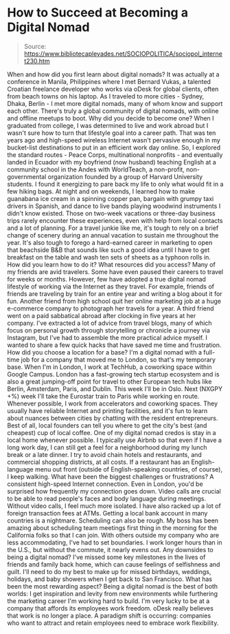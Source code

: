 # How to Succeed at Becoming a Digital Nomad

> Source: https://www.bibliotecapleyades.net/SOCIOPOLITICA/sociopol_internet230.htm

When and how did you first learn about
digital nomads?
It was actually at a conference in Manila, Philippines where I
met Bernard Vukas, a talented Croatian freelance
developer who works via oDesk for global clients, often from
beach towns on his laptop.
As I traveled to more cities -
Sydney, Dhaka, Berlin - I met more digital nomads, many of whom
know and support each other.
There's truly a global community of
digital nomads, with online and offline meetups to boot.
Why did you decide to become one?
When I graduated from college, I was determined to live and work
abroad but I wasn't sure how to turn that lifestyle goal into a
career path.
That was ten years ago and
high-speed wireless Internet wasn't pervasive enough in my
bucket-list destinations to put in an efficient work day online.
So, I explored the standard routes -
Peace Corps, multinational nonprofits - and eventually landed in
Ecuador with my boyfriend (now husband) teaching English at a
community school in the Andes with
WorldTeach, a non-profit,
non-governmental organization founded by a group of Harvard
University students.
I found it energizing to pare back
my life to only what would fit in a few hiking bags.
At night and on weekends, I learned
how to make
guanabana ice cream in a spinning copper pan,
bargain with grumpy taxi drivers in Spanish, and dance to live
bands playing woodwind instruments I didn't know existed.
Those on two-week vacations or three-day business trips rarely
encounter these experiences, even with help from local contacts
and a lot of planning.
For a travel junkie like me, it's
tough to rely on a brief change of scenery during an annual
vacation to sustain me throughout the year.
It's also tough to forego a
hard-earned career in marketing to open that beachside B&B that
sounds like such a good idea until I have to get breakfast on
the table and wash ten sets of sheets as a typhoon rolls in.
How did you learn how to do it?
What resources did you access?
Many of my friends are avid travelers.
Some have even paused their careers
to travel for weeks or months. However, few have adopted a true
digital nomad lifestyle of working via the Internet as they
travel.
For example, friends of friends are
traveling by train for an entire year and writing a blog about
it for fun. Another friend from high school quit her online
marketing job at a huge e-commerce company to photograph her
travels for a year.
A third friend went on a paid
sabbatical abroad after clocking in five years at her company.
I've extracted a lot of advice from travel blogs, many of which
focus on personal growth through storytelling or chronicle a
journey via
Instagram, but I've had to assemble the more
practical advice myself.
I wanted to share a few quick hacks
that have saved me time and frustration.
How did you choose a location for a
base?
I'm a digital nomad with a full-time job for a company that
moved me to London, so that's my temporary base.
When I'm in London, I work at
TechHub, a coworking space within Google
Campus. London has a fast-growing tech startup
ecosystem and is also a great jumping-off point for travel to
other European tech hubs like Berlin, Amsterdam, Paris, and
Dublin.
This week I'll be in Oslo. Next (NXGPY
+%) week I'll take the Eurostar train to Paris while working en
route.
Whenever possible, I work from accelerators and coworking
spaces. They usually have reliable Internet and printing
facilities, and it's fun to learn about nuances between cities
by chatting with the resident entrepreneurs. Best of all, local
founders can tell you where to get the city's best (and
cheapest) cup of local coffee.
One of my digital nomad credos is stay in a local home whenever
possible.
I typically use
Airbnb so that even
if I have a long work day, I can still get a feel for a
neighborhood during my lunch break or a late dinner. I try to
avoid chain hotels and restaurants, and commercial shopping
districts, at all costs.
If a restaurant has an
English-language menu out front (outside of English-speaking
countries, of course), I keep walking.
What have been the biggest
challenges or frustrations?
A consistent high-speed Internet connection.
Even in London, you'd be surprised
how frequently my connection goes down. Video calls are crucial
to be able to read people's faces and body language during
meetings. Without video calls, I feel much more isolated.
I have also racked up a lot of foreign transaction fees at ATMs.
Getting a local bank account in many countries is a nightmare.
Scheduling can also be rough.
My boss has been amazing about
scheduling team meetings first thing in the morning for the
California folks so that I can join. With others outside my
company who are less accommodating, I've had to set boundaries.
I work longer hours than in the
U.S., but without the commute, it nearly evens out.
Any downsides to being a digital
nomad?
I've missed some key milestones in the lives of friends and
family back home, which can cause feelings of selfishness and
guilt. I'll need to do my best to make up for missed birthdays,
weddings, holidays, and baby showers when I get back to San
Francisco.
What has been the most rewarding
aspect?
Being a digital nomad is the best of both worlds:
I get
inspiration and levity from new environments while furthering
the marketing career I'm working hard to build.
I'm very lucky to be at a company that affords its employees
work freedom. oDesk really believes that work is no longer a
place.
A paradigm shift is occurring:
companies who want to attract
and retain employees need to embrace work flexibility.
